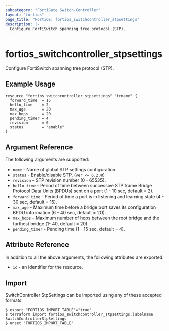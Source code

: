 ```yaml
---
subcategory: "FortiGate Switch-Controller"
layout: "fortios"
page_title: "FortiOS: fortios_switchcontroller_stpsettings"
description: |-
  Configure FortiSwitch spanning tree protocol (STP).
---
```


# fortios_switchcontroller_stpsettings
Configure FortiSwitch spanning tree protocol (STP).

## Example Usage

```hcl
resource "fortios_switchcontroller_stpsettings" "trname" {
  forward_time  = 15
  hello_time    = 2
  max_age       = 20
  max_hops      = 20
  pending_timer = 4
  revision      = 0
  status        = "enable"
}
```

## Argument Reference

The following arguments are supported:

* `name` - Name of global STP settings configuration.
* `status` - Enable/disable STP. (`ver <= 6.2.0`)
* `revision` - STP revision number (0 - 65535).
* `hello_time` - Period of time between successive STP frame Bridge Protocol Data Units (BPDUs) sent on a port (1 - 10 sec, default = 2).
* `forward_time` - Period of time a port is in listening and learning state (4 - 30 sec, default = 15).
* `max_age` - Maximum time before a bridge port saves its configuration BPDU information (6 - 40 sec, default = 20).
* `max_hops` - Maximum number of hops between the root bridge and the furthest bridge (1- 40, default = 20).
* `pending_timer` - Pending time (1 - 15 sec, default = 4).


## Attribute Reference

In addition to all the above arguments, the following attributes are exported:
* `id` - an identifier for the resource.

## Import

SwitchController StpSettings can be imported using any of these accepted formats:
```
$ export "FORTIOS_IMPORT_TABLE"="true"
$ terraform import fortios_switchcontroller_stpsettings.labelname SwitchControllerStpSettings
$ unset "FORTIOS_IMPORT_TABLE"
```
